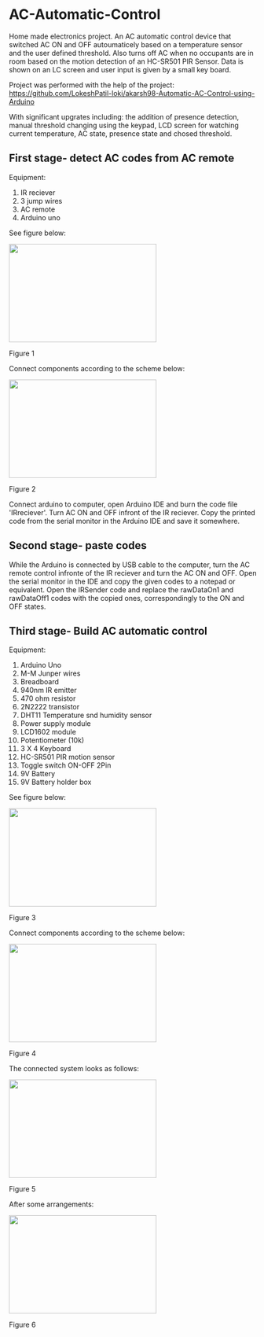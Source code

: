 # AC-Automatic-Control
Home made electronics project. An AC automatic control device that switched AC ON and OFF autoumaticely based on a temperature sensor and the user defined threshold. Also turns off AC when no occupants are in room based on the motion detection of an HC-SR501 PIR Sensor. Data is shown on an LC screen and user input is given by a small key board.

Project was performed with the help of the project:
https://github.com/LokeshPatil-loki/akarsh98-Automatic-AC-Control-using-Arduino

With significant upgrates including: the addition of presence detection, manual threshold changing using the keypad, LCD screen for watching current temperature, AC state, presence state and chosed threshold.

## First stage- detect AC codes from AC remote
Equipment:
1. IR reciever
2. 3 jump wires
3. AC remote
4. Arduino uno
   
See figure below:

<img src="https://github.com/Aranofft/AC-Automatic-Control/assets/139975410/46c411d5-6c6d-4735-ae4e-8625cc9fe3d0" width="300" height="200">

Figure 1

Connect components according to the scheme below:

<img src="https://github.com/Aranofft/AC-Automatic-Control/assets/139975410/17041fe9-b1fc-4f93-b514-4f6b3e882243" width="300" height="200">

Figure 2

Connect arduino to computer, open Arduino IDE and burn the code file 'IRreciever'.
Turn AC ON and OFF infront of the IR reciever. Copy the printed code from the serial monitor in the Arduino IDE and save it somewhere.

## Second stage- paste codes
While the Arduino is connected by USB cable to the computer, turn the AC remote control infronte of the IR reciever and turn the AC ON and OFF.
Open the serial monitor in the IDE and copy the given codes to a notepad or equivalent. Open the IRSender code and replace the rawDataOn1 and rawDataOff1 codes with the copied ones, correspondingly to the ON and OFF states.

## Third stage- Build AC automatic control
Equipment:
1. Arduino Uno
2. M-M Junper wires
3. Breadboard
4. 940nm IR emitter
5. 470 ohm resistor
6. 2N2222 transistor
7. DHT11 Temperature snd humidity sensor
8. Power supply module
9. LCD1602 module
10. Potentiometer (10k)
11. 3 X 4 Keyboard
12. HC-SR501 PIR motion sensor
13. Toggle switch ON-OFF 2Pin
14. 9V Battery
15. 9V Battery holder box

See figure below:

<img src="https://github.com/Aranofft/AC-Automatic-Control/assets/139975410/b59040a8-83d2-4abc-9f01-67e20f34f18e" width="300" height="200">

Figure 3

Connect components according to the scheme below:

<img src="https://github.com/Aranofft/AC-Automatic-Control/assets/139975410/b3c27241-e6b1-402b-881d-f34d3d40bbc3" width="300" height="200">

Figure 4

The connected system looks as follows:

<img src="https://github.com/Aranofft/AC-Automatic-Control/assets/139975410/5b0a80a6-8dab-42c0-a0e7-3e5613320443" width="300" height="200">

Figure 5

After some arrangements:

<img src="https://github.com/Aranofft/AC-Automatic-Control/assets/139975410/8b9470db-4b91-4456-b72a-109b5686e159" width="300" height="200">

Figure 6








